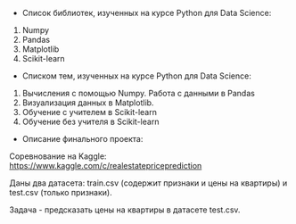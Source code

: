 - Список библиотек, изученных на курсе Python для Data Science:
1. Numpy
2. Pandas
2. Matplotlib
4. Scikit-learn

- Списком тем, изученных на курсе Python для Data Science:
1. Вычисления с помощью Numpy. Работа с данными в Pandas
2. Визуализация данных в Matplotlib.
3. Обучение с учителем в Scikit-learn
4. Обучение без учителя в Scikit-learn

- Описание финального проекта:

Соревнование на Kaggle: https://www.kaggle.com/c/realestatepriceprediction

Даны два датасета: train.csv (содержит признаки и цены на квартиры) и test.csv (только признаки).

Задача - предсказать цены на квартиры в датасете test.csv. 
